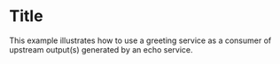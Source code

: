 # Title

This example illustrates how to use a greeting service as a consumer of upstream output(s) generated by an echo service.

